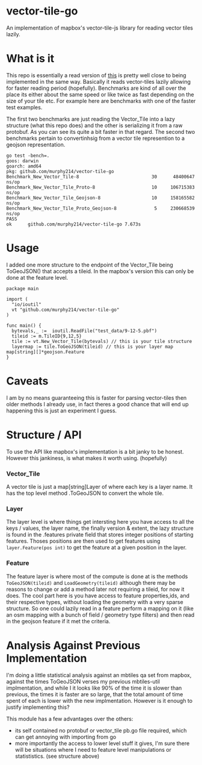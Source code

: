 # vector-tile-go
An implementation of mapbox's vector-tile-js library for reading vector tiles lazily.


# What is it 

This repo is essentially a read version of [this](https://github.com/mapbox/vector-tile-js) is pretty well close to being implemented in the same way. Basically it reads vector-tiles lazily allowing for faster reading period (hopefully). Benchmarks are kind of all over the place its either about the same speed or like twice as fast depending on the size of your tile etc. For example here are benchmarks with one of the faster test examples. 

The first two benchmarks are just reading the Vector_Tile into a lazy structure (what this repo does) and the other is serializing it from a raw protobuf. As you can see its quite a bit faster in that regard. The second two benchmarks pertain to convertinhsig from a vector tile represention to a geojson representation. 

```
go test -bench=.
goos: darwin
goarch: amd64
pkg: github.com/murphy214/vector-tile-go
Benchmark_New_Vector_Tile-8                 	      30	  48400647 ns/op
Benchmark_New_Vector_Tile_Proto-8           	      10	 106715383 ns/op
Benchmark_New_Vector_Tile_Geojson-8         	      10	 158165582 ns/op
Benchmark_New_Vector_Tile_Proto_Geojson-8   	       5	 230668539 ns/op
PASS
ok  	github.com/murphy214/vector-tile-go	7.673s
```

# Usage 

I added one more structure to the endpoint of the Vector_Tile being ToGeoJSON() that accepts a tileid. In the mapbox's version this can only be done at the feature level. 


```golang
package main

import (
  "io/ioutil"
  vt "github.com/murphy214/vector-tile-go"
)

func main() {
  bytevals,_ :=  ioutil.ReadFile("test_data/9-12-5.pbf")
  tileid := m.TileID{9,12,5}
  tile := vt.New_Vector_Tile(bytevals) // this is your tile structure  
  layermap := tile.ToGeoJSON(tileid) // this is your layer map map[string][]*geojson.Feature
}
```

# Caveats 

I am by no means guaranteeing this is faster for parsing vector-tiles then older methods I already use, in fact theres a good chance that will end up happening this is just an experiment I guess. 

# Structure / API 

To use the API like mapbox's implementation is a bit janky to be honest. However this jankiness, is what makes it worth using. (hopefully) 

### Vector_Tile 

A vector tile is just a map[string]Layer of where each key is a layer name. It has the top level method .ToGeoJSON to convert the whole tile.

### Layer 

The layer level is where things get intersting here you have access to all the keys / values, the layer name, the finally version & extent, the lazy structure is found in the .features private field that stores integer positions of starting features. Thoses positions are then used to get features using ```layer.Feature(pos int)``` to get the feature at a given position in the layer.

### Feature

The feature layer is where most of the compute is done at is the methods ```ToGeoJSON(tileid)``` and ```LoadGeometry(tileid)``` although there may be reasons to change or add a method later not requiring a tileid, for now it does. The cool part here is you have access to feature properties,ids, and their respective types, without loading the geometry with a very sparse structure. So one could lazily read in a feature perform a mapping on it (like an osm mapping with a bunch of field / geometry type filters) and then read in the geojson feature if it met the criteria. 


# Analysis Against Previous Implementation

I'm doing a little statistical analysis against an mbtiles qa set from mapbox, against the times ToGeoJSON verses my previous mbtiles-util implmentation, and while I it looks like 90% of the time it is slower than previous, the times it is faster are so large, that the total amount of time spent of each is lower with the new implmentation. However is it enough to justify implementing this? 

This module has a few advantages over the others:
  * its self contained no protobuf or vector_tile pb.go file required, which can get annoying with importing from go
  * more importantly the access to lower level stuff it gives, I'm sure there will be situations where I need to feature level manipulations or statististics. (see structure above)


